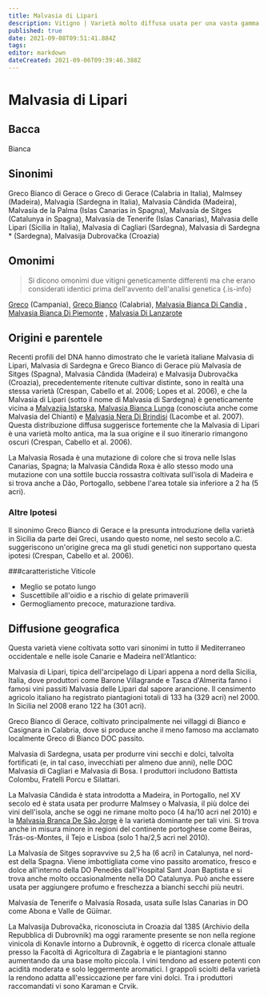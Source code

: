 ```yaml
---
title: Malvasia di Lipari
description: Vitigno | Varietà molto diffusa usata per una vasta gamma di vini generalmente dolci, spesso con la tecnica dell'appassimento.
published: true
date: 2021-09-08T09:51:41.884Z
tags: 
editor: markdown
dateCreated: 2021-09-06T09:39:46.388Z
---
```


# Malvasia di Lipari

## Bacca
Bianca

## Sinonimi
Greco Bianco di Gerace o Greco di Gerace (Calabria in Italia), Malmsey (Madeira), Malvagia (Sardegna in Italia), Malvasia Cândida (Madeira), Malvasía de la Palma (Islas Canarias in Spagna), Malvasía de Sitges (Catalunya in Spagna), Malvasía de Tenerife (Islas Canarias), Malvasia delle Lipari (Sicilia in Italia), Malvasia di Cagliari (Sardegna), Malvasia di Sardegna * (Sardegna), Malvasija Dubrovačka (Croazia)

## Omonimi
> Si dicono omonimi due vitigni geneticamente differenti ma che erano considerati identici prima dell'avvento dell'analisi genetica
{.is-info}

[Greco](/vitigni/Italia/greco) (Campania), [Greco Bianco](/vitigni/Italia/greco-bianco) (Calabria), [Malvasia Bianca Di Candia](/vitigni/Italia/malvasia-bianca-di-candia) , [Malvasia Bianca Di Piemonte](/vitigni/Italia/malvasia-bianca-di-piemonte) , [Malvasia Di Lanzarote](/vitigni/Spagna/malvasia-de-lanzarote) 

## Origini e parentele

Recenti profili del DNA hanno dimostrato che le varietà italiane Malvasia di Lipari, Malvasia di Sardegna e Greco Bianco di Gerace più Malvasía de Sitges (Spagna), Malvasia Cândida (Madeira) e Malvasija Dubrovačka (Croazia), precedentemente ritenute cultivar distinte, sono in realtà una stessa varietà (Crespan, Cabello et al. 2006; Lopes et al. 2006), e che la Malvasia di Lipari (sotto il nome di Malvasia di Sardegna) è geneticamente vicina a [Malvazija Istarska](/vitigni/malvazija-istarska), [Malvasia Bianca Lunga](/vitigni/Italia/malvasia-bianca-lunga) (conosciuta anche come Malvasia del Chianti) e [Malvasia Nera Di Brindisi](/vitigni/Italia/malvasia-nera-di-brindisi) (Lacombe et al. 2007). Questa distribuzione diffusa suggerisce fortemente che la Malvasia di Lipari è una varietà molto antica, ma la sua origine e il suo itinerario rimangono oscuri (Crespan, Cabello et al. 2006).

La Malvasia Rosada è una mutazione di colore che si trova nelle Islas Canarias, Spagna; la Malvasia Cândida Roxa è allo stesso modo una mutazione con una sottile buccia rossastra coltivata sull'isola di Madeira e si trova anche a Dão, Portogallo, sebbene l'area totale sia inferiore a 2 ha (5 acri).

### Altre Ipotesi

Il sinonimo Greco Bianco di Gerace e la presunta introduzione della varietà in Sicilia da parte dei Greci, usando questo nome, nel sesto secolo a.C. suggeriscono un'origine greca ma gli studi genetici non supportano questa ipotesi (Crespan, Cabello et al. 2006).

###caratteristiche Viticole

- Meglio se potato lungo
- Suscettibile all'oidio e a rischio di gelate primaverili
- Germogliamento precoce, maturazione tardiva.

## Diffusione geografica

Questa varietà viene coltivata sotto vari sinonimi in tutto il Mediterraneo occidentale e nelle isole Canarie e Madeira nell'Atlantico:

Malvasia di Lipari, tipica dell'arcipelago di Lipari appena a nord della Sicilia, Italia, dove produttori come Barone Villagrande e Tasca d'Almerita fanno i famosi vini passiti Malvasia delle Lipari dal sapore arancione. Il censimento agricolo italiano ha registrato piantagioni totali di 133 ha (329 acri) nel 2000. In Sicilia nel 2008 erano 122 ha (301 acri).

Greco Bianco di Gerace, coltivato principalmente nei villaggi di Bianco e Casignara in Calabria, dove si produce anche il meno famoso ma acclamato localmente Greco di Bianco DOC passito.

Malvasia di Sardegna, usata per produrre vini secchi e dolci, talvolta fortificati (e, in tal caso, invecchiati per almeno due anni), nelle DOC Malvasia di Cagliari e Malvasia di Bosa. I produttori includono Battista Colombu, Fratelli Porcu e Silattari.

La Malvasia Cândida è stata introdotta a Madeira, in Portogallo, nel XV secolo ed è stata usata per produrre Malmsey o Malvasia, il più dolce dei vini dell'isola, anche se oggi ne rimane molto poco (4 ha/10 acri nel 2010) e la [Malvasia Branca De São Jorge](/vitigni/Italia/malvasia-branca-de-sao-jorge) è la varietà dominante per tali vini. Si trova anche in misura minore in regioni del continente portoghese come Beiras, Trás-os-Montes, il Tejo e Lisboa (solo 1 ha/2,5 acri nel 2010).

La Malvasía de Sitges sopravvive su 2,5 ha (6 acri) in Catalunya, nel nord-est della Spagna. Viene imbottigliata come vino passito aromatico, fresco e dolce all'interno della DO Penedès dall'Hospital Sant Joan Baptista e si trova anche molto occasionalmente nella DO Catalunya. Può anche essere usata per aggiungere profumo e freschezza a bianchi secchi più neutri.

Malvasía de Tenerife o Malvasía Rosada, usata sulle Islas Canarias in DO come Abona e Valle de Güímar.

La Malvasija Dubrovačka, riconosciuta in Croazia dal 1385 (Archivio della Repubblica di Dubrovnik) ma oggi raramente presente se non nella regione vinicola di Konavle intorno a Dubrovnik, è oggetto di ricerca clonale attuale presso la Facoltà di Agricoltura di Zagabria e le piantagioni stanno aumentando da una base molto piccola. I vini tendono ad essere potenti con acidità moderata e solo leggermente aromatici. I grappoli sciolti della varietà la rendono adatta all'essiccazione per fare vini dolci. Tra i produttori raccomandati vi sono Karaman e Crvik.
